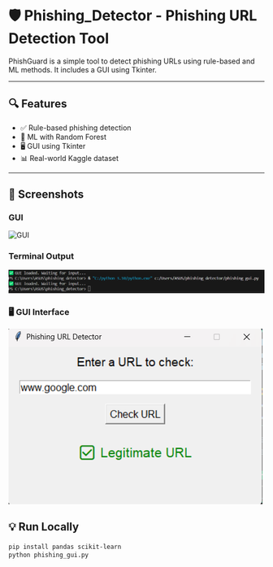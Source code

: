 # 🛡️ Phishing_Detector - Phishing URL Detection Tool

PhishGuard is a simple tool to detect phishing URLs using rule-based and ML methods. It includes a GUI using Tkinter.

---

## 🔍 Features

- ✅ Rule-based phishing detection
- 🤖 ML with Random Forest
- 🖥 GUI using Tkinter
- 📊 Real-world Kaggle dataset

---

## 📸 Screenshots

### GUI
![GUI](screenshots/gui_sample.png)

### Terminal Output
![Output](screenshots/terminal_output.png)

### 🖥️ GUI Interface

![GUI](screenshots/gui_screenshot.png)


## 💡 Run Locally

```bash
pip install pandas scikit-learn
python phishing_gui.py
